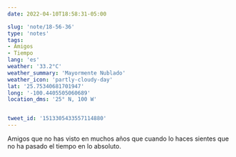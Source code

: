 ```yaml
---
date: 2022-04-10T18:58:31-05:00

slug: 'note/18-56-36'
type: 'notes'
tags:
- Amigos
- Tiempo
lang: 'es'
weather: '33.2°C'
weather_summary: 'Mayormente Nublado'
weather_icon: 'partly-cloudy-day'
lat: '25.75340681701947'
long: '-100.4405505060689'
location_dms: '25° N, 100 W'


tweet_id: '1513305433557114880'
---
```

Amigos que no has visto en muchos años que cuando lo haces sientes que no ha pasado el tiempo en lo absoluto.